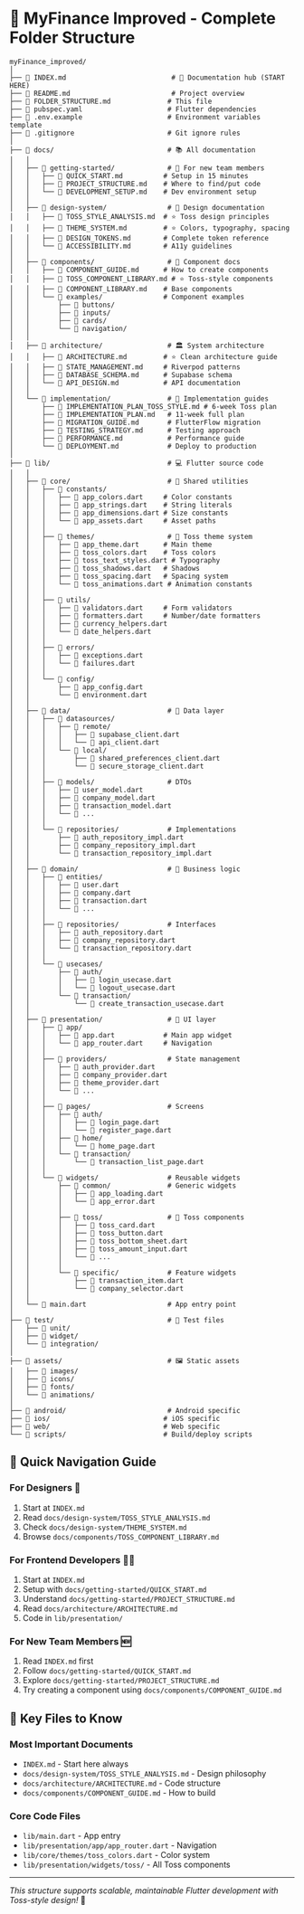 # 📁 MyFinance Improved - Complete Folder Structure

```
myFinance_improved/
│
├── 📄 INDEX.md                          # 🎯 Documentation hub (START HERE)
├── 📄 README.md                         # Project overview
├── 📄 FOLDER_STRUCTURE.md              # This file
├── 📄 pubspec.yaml                     # Flutter dependencies
├── 📄 .env.example                     # Environment variables template
├── 📄 .gitignore                       # Git ignore rules
│
├── 📂 docs/                            # 📚 All documentation
│   │
│   ├── 📂 getting-started/             # 🚀 For new team members
│   │   ├── 📄 QUICK_START.md          # Setup in 15 minutes
│   │   ├── 📄 PROJECT_STRUCTURE.md    # Where to find/put code
│   │   └── 📄 DEVELOPMENT_SETUP.md    # Dev environment setup
│   │
│   ├── 📂 design-system/               # 🎨 Design documentation
│   │   ├── 📄 TOSS_STYLE_ANALYSIS.md  # ⭐ Toss design principles
│   │   ├── 📄 THEME_SYSTEM.md         # ⭐ Colors, typography, spacing
│   │   ├── 📄 DESIGN_TOKENS.md        # Complete token reference
│   │   └── 📄 ACCESSIBILITY.md        # A11y guidelines
│   │
│   ├── 📂 components/                  # 🧩 Component docs
│   │   ├── 📄 COMPONENT_GUIDE.md      # How to create components
│   │   ├── 📄 TOSS_COMPONENT_LIBRARY.md # ⭐ Toss-style components
│   │   ├── 📄 COMPONENT_LIBRARY.md    # Base components
│   │   └── 📂 examples/               # Component examples
│   │       ├── 📂 buttons/
│   │       ├── 📂 inputs/
│   │       ├── 📂 cards/
│   │       └── 📂 navigation/
│   │
│   ├── 📂 architecture/                # 🏛️ System architecture
│   │   ├── 📄 ARCHITECTURE.md         # ⭐ Clean architecture guide
│   │   ├── 📄 STATE_MANAGEMENT.md     # Riverpod patterns
│   │   ├── 📄 DATABASE_SCHEMA.md      # Supabase schema
│   │   └── 📄 API_DESIGN.md           # API documentation
│   │
│   └── 📂 implementation/              # 🔧 Implementation guides
│       ├── 📄 IMPLEMENTATION_PLAN_TOSS_STYLE.md # 6-week Toss plan
│       ├── 📄 IMPLEMENTATION_PLAN.md   # 11-week full plan
│       ├── 📄 MIGRATION_GUIDE.md       # FlutterFlow migration
│       ├── 📄 TESTING_STRATEGY.md      # Testing approach
│       ├── 📄 PERFORMANCE.md           # Performance guide
│       └── 📄 DEPLOYMENT.md            # Deploy to production
│
├── 📂 lib/                             # 💻 Flutter source code
│   │
│   ├── 📂 core/                        # 🎯 Shared utilities
│   │   ├── 📂 constants/
│   │   │   ├── 📄 app_colors.dart     # Color constants
│   │   │   ├── 📄 app_strings.dart    # String literals
│   │   │   ├── 📄 app_dimensions.dart # Size constants
│   │   │   └── 📄 app_assets.dart     # Asset paths
│   │   │
│   │   ├── 📂 themes/                  # 🎨 Toss theme system
│   │   │   ├── 📄 app_theme.dart      # Main theme
│   │   │   ├── 📄 toss_colors.dart    # Toss colors
│   │   │   ├── 📄 toss_text_styles.dart # Typography
│   │   │   ├── 📄 toss_shadows.dart   # Shadows
│   │   │   ├── 📄 toss_spacing.dart   # Spacing system
│   │   │   └── 📄 toss_animations.dart # Animation constants
│   │   │
│   │   ├── 📂 utils/
│   │   │   ├── 📄 validators.dart     # Form validators
│   │   │   ├── 📄 formatters.dart     # Number/date formatters
│   │   │   ├── 📄 currency_helpers.dart
│   │   │   └── 📄 date_helpers.dart
│   │   │
│   │   ├── 📂 errors/
│   │   │   ├── 📄 exceptions.dart
│   │   │   └── 📄 failures.dart
│   │   │
│   │   └── 📂 config/
│   │       ├── 📄 app_config.dart
│   │       └── 📄 environment.dart
│   │
│   ├── 📂 data/                        # 💾 Data layer
│   │   ├── 📂 datasources/
│   │   │   ├── 📂 remote/
│   │   │   │   ├── 📄 supabase_client.dart
│   │   │   │   └── 📄 api_client.dart
│   │   │   └── 📂 local/
│   │   │       ├── 📄 shared_preferences_client.dart
│   │   │       └── 📄 secure_storage_client.dart
│   │   │
│   │   ├── 📂 models/                  # DTOs
│   │   │   ├── 📄 user_model.dart
│   │   │   ├── 📄 company_model.dart
│   │   │   ├── 📄 transaction_model.dart
│   │   │   └── 📄 ...
│   │   │
│   │   └── 📂 repositories/            # Implementations
│   │       ├── 📄 auth_repository_impl.dart
│   │       ├── 📄 company_repository_impl.dart
│   │       └── 📄 transaction_repository_impl.dart
│   │
│   ├── 📂 domain/                      # 🧠 Business logic
│   │   ├── 📂 entities/
│   │   │   ├── 📄 user.dart
│   │   │   ├── 📄 company.dart
│   │   │   ├── 📄 transaction.dart
│   │   │   └── 📄 ...
│   │   │
│   │   ├── 📂 repositories/            # Interfaces
│   │   │   ├── 📄 auth_repository.dart
│   │   │   ├── 📄 company_repository.dart
│   │   │   └── 📄 transaction_repository.dart
│   │   │
│   │   └── 📂 usecases/
│   │       ├── 📂 auth/
│   │       │   ├── 📄 login_usecase.dart
│   │       │   └── 📄 logout_usecase.dart
│   │       └── 📂 transaction/
│   │           └── 📄 create_transaction_usecase.dart
│   │
│   ├── 📂 presentation/                # 🎨 UI layer
│   │   ├── 📂 app/
│   │   │   ├── 📄 app.dart            # Main app widget
│   │   │   └── 📄 app_router.dart     # Navigation
│   │   │
│   │   ├── 📂 providers/               # State management
│   │   │   ├── 📄 auth_provider.dart
│   │   │   ├── 📄 company_provider.dart
│   │   │   ├── 📄 theme_provider.dart
│   │   │   └── 📄 ...
│   │   │
│   │   ├── 📂 pages/                   # Screens
│   │   │   ├── 📂 auth/
│   │   │   │   ├── 📄 login_page.dart
│   │   │   │   └── 📄 register_page.dart
│   │   │   ├── 📂 home/
│   │   │   │   └── 📄 home_page.dart
│   │   │   └── 📂 transaction/
│   │   │       └── 📄 transaction_list_page.dart
│   │   │
│   │   └── 📂 widgets/                 # Reusable widgets
│   │       ├── 📂 common/              # Generic widgets
│   │       │   ├── 📄 app_loading.dart
│   │       │   └── 📄 app_error.dart
│   │       │
│   │       ├── 📂 toss/                # 🌟 Toss components
│   │       │   ├── 📄 toss_card.dart
│   │       │   ├── 📄 toss_button.dart
│   │       │   ├── 📄 toss_bottom_sheet.dart
│   │       │   ├── 📄 toss_amount_input.dart
│   │       │   └── 📄 ...
│   │       │
│   │       └── 📂 specific/            # Feature widgets
│   │           ├── 📄 transaction_item.dart
│   │           └── 📄 company_selector.dart
│   │
│   └── 📄 main.dart                    # App entry point
│
├── 📂 test/                            # 🧪 Test files
│   ├── 📂 unit/
│   ├── 📂 widget/
│   └── 📂 integration/
│
├── 📂 assets/                          # 🖼️ Static assets
│   ├── 📂 images/
│   ├── 📂 icons/
│   ├── 📂 fonts/
│   └── 📂 animations/
│
├── 📂 android/                         # Android specific
├── 📂 ios/                            # iOS specific
├── 📂 web/                            # Web specific
└── 📂 scripts/                        # Build/deploy scripts
```

## 📍 Quick Navigation Guide

### For Designers 🎨
1. Start at `INDEX.md`
2. Read `docs/design-system/TOSS_STYLE_ANALYSIS.md`
3. Check `docs/design-system/THEME_SYSTEM.md`
4. Browse `docs/components/TOSS_COMPONENT_LIBRARY.md`

### For Frontend Developers 👩‍💻
1. Start at `INDEX.md`
2. Setup with `docs/getting-started/QUICK_START.md`
3. Understand `docs/getting-started/PROJECT_STRUCTURE.md`
4. Read `docs/architecture/ARCHITECTURE.md`
5. Code in `lib/presentation/`

### For New Team Members 🆕
1. Read `INDEX.md` first
2. Follow `docs/getting-started/QUICK_START.md`
3. Explore `docs/getting-started/PROJECT_STRUCTURE.md`
4. Try creating a component using `docs/components/COMPONENT_GUIDE.md`

## 🔑 Key Files to Know

### Most Important Documents
- `INDEX.md` - Start here always
- `docs/design-system/TOSS_STYLE_ANALYSIS.md` - Design philosophy
- `docs/architecture/ARCHITECTURE.md` - Code structure
- `docs/components/COMPONENT_GUIDE.md` - How to build

### Core Code Files
- `lib/main.dart` - App entry
- `lib/presentation/app/app_router.dart` - Navigation
- `lib/core/themes/toss_colors.dart` - Color system
- `lib/presentation/widgets/toss/` - All Toss components

---

*This structure supports scalable, maintainable Flutter development with Toss-style design!* 🚀